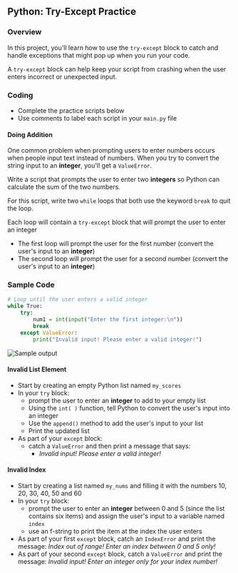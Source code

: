 ## Python: Try-Except Practice

### Overview

In this project, you'll learn how to use the `try-except` block to catch and handle exceptions that might pop up when you run your code.

A `try-except` block can help keep your script from crashing when the user enters incorrect or unexpected input.

### Coding

- Complete the practice scripts below
- Use comments to label each script in your `main.py` file

#### Doing Addition
One common problem when prompting users to enter numbers occurs when people input text instead of numbers. When you try to convert the string input to an **integer**, you'll get a `ValueError`.

Write a script that prompts the user to enter two **integers** so Python can calculate the sum of the two numbers.

For this script, write two `while` loops that both use the keyword `break` to quit the loop.

Each loop will contain a `try-except` block that will prompt the user to enter an integer

- The first loop will prompt the user for the first number (convert the user's input to an **integer**)
- The second loop will prompt the user for a second number (convert the user's input to an **integer**)

### Sample Code
```python
# Loop until the user enters a valid integer
while True:
    try:
        num1 = int(input("Enter the first integer:\n"))
        break
    except ValueError:
        print("Invalid input! Please enter a valid integer!")
```


![Sample output](output.png)


#### Invalid List Element

- Start by creating an empty Python list named `my_scores`
- In your `try` block:
  - prompt the user to enter an **integer** to add to your empty list
  - Using the `int( )` function, tell Python to convert the user's input into an integer
  - Use the `append()` method to add the user's input to your list
  - Print the updated list
- As part of your `except` block:
  - catch a `ValueError` and then print a message that says:
    - *Invalid input! Please enter a valid integer!*
   
#### Invalid Index

- Start by creating a list named `my_nums` and filling it with the numbers 10, 20, 30, 40, 50 and 60
- In your `try` block:
  - prompt the user to enter an **integer** between 0 and 5 (since the list contains six items) and assign the user's input to a variable named `index`
  - use an f-string to print the item at the index the user enters
- As part of your first `except` block, catch an `IndexError` and print the message: *Index out of range! Enter an index between 0 and 5 only!*
- As part of your second `except` block, catch a `ValueError` and print the message: *Invalid input! Enter an integer only for your index number!*
